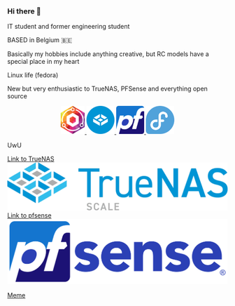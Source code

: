 ### Hi there 👋

IT student and former engineering student

BASED in Belgium 🇧🇪

Basically my hobbies include anything creative, but RC models have a special place in my heart

Linux life (fedora)

New but very enthusiastic to TrueNAS, PFSense and everything open source


<p align="center">
  <a href="https://nginxproxymanager.com/">
    <img src="npm.svg" style="height:4rem;">
  </a>
  <a href="https://www.truenas.com/">
    <img src="truenas.svg" style="height:4rem;">
  </a>
  <a href="https://www.pfsense.org/">    
    <img src="pfsense.svg" style="height:4rem;">
  </a>
  <a href="https://fedoraproject.org/">  
    <img src="fedora.svg" style="height:4rem;">
  </a>
</p>

UwU

[Link to TrueNAS](https://www.truenas.com/)
![Alt text](truenas_scale-logo-full-color-rgb.webp)
[Link to pfsense](https://www.pfsense.org/)
![Alt text](PfSense_logo.png)


[Meme](https://youtu.be/-OaUsqQWC9Y?t=16)


